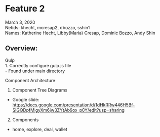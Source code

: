 <h1>Feature 2</h1>
March 3, 2020 <br>
Netids: khecht, mcresap2, dbozzo, sshin1 <br>
Names: Katherine Hecht, Libby(Maria) Cresap, Dominic Bozzo, Andy Shin <br>
</p>
<h2>Overview:</h2>
<p> Gulp <br>
  1. Correctly configure gulp.js file<br>
   - Found under main directory
  
Component Architecture<br>
  1. Component Tree Diagrams<br>
   - Google slide: https://docs.google.com/presentation/d/1dHkRRw446H5Bf-SIGQDpfMigyXm6jw3ZYtAb9ox_p0Y/edit?usp=sharing
  2. Components
   - home, explore, deal, wallet
</p>

